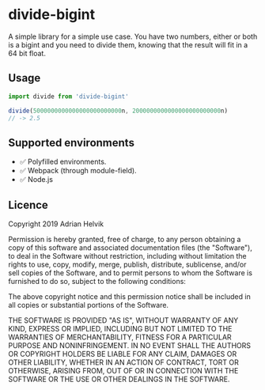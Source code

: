 # divide-bigint

A simple library for a simple use case. You have two numbers,
either or both is a bigint and you need to divide them, knowing
that the result will fit in a 64 bit float.

## Usage
```javascript
import divide from 'divide-bigint'

divide(5000000000000000000000000n, 2000000000000000000000000n)
// -> 2.5
```

## Supported environments
- ✅ Polyfilled environments.
- ✅ Webpack (through module-field).
- ✅ Node.js

## Licence

Copyright 2019 Adrian Helvik

Permission is hereby granted, free of charge, to any person obtaining a copy of this software and associated documentation files (the "Software"), to deal in the Software without restriction, including without limitation the rights to use, copy, modify, merge, publish, distribute, sublicense, and/or sell copies of the Software, and to permit persons to whom the Software is furnished to do so, subject to the following conditions:

The above copyright notice and this permission notice shall be included in all copies or substantial portions of the Software.

THE SOFTWARE IS PROVIDED "AS IS", WITHOUT WARRANTY OF ANY KIND, EXPRESS OR IMPLIED, INCLUDING BUT NOT LIMITED TO THE WARRANTIES OF MERCHANTABILITY, FITNESS FOR A PARTICULAR PURPOSE AND NONINFRINGEMENT. IN NO EVENT SHALL THE AUTHORS OR COPYRIGHT HOLDERS BE LIABLE FOR ANY CLAIM, DAMAGES OR OTHER LIABILITY, WHETHER IN AN ACTION OF CONTRACT, TORT OR OTHERWISE, ARISING FROM, OUT OF OR IN CONNECTION WITH THE SOFTWARE OR THE USE OR OTHER DEALINGS IN THE SOFTWARE.

